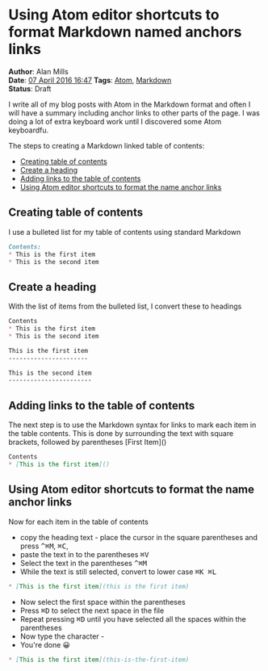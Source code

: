 Using Atom editor shortcuts to format Markdown named anchors links
==================================================================
**Author**: Alan Mills  
**Date**: [07 April 2016 16:47](/blog/history/2016-04.md)
**Tags**: [Atom](/blog/categories/atom.md), [Markdown](/blog/categories/markdown.md)  
**Status**: Draft

I write all of my blog posts with Atom in the Markdown format and often I will have a summary including anchor links to other parts of the page.  I was doing a lot of extra keyboard work until I discovered some Atom keyboardfu.

The steps to creating a Markdown linked table of contents:
* [Creating table of contents](creating-table-of-contents)
* [Create a heading](create-a-heading)
* [Adding links to the table of contents](adding-links-to-the-table-of-contents)
* [Using Atom editor shortcuts to format the name anchor links](using-atom-editor-shortcuts-to-format-the-name-anchor-links)

Creating table of contents
--------------------------
I use a bulleted list for my table of contents using standard Markdown
``` Markdown
Contents:
* This is the first item
* This is the second item
```

Create a heading
----------------
With the list of items from the bulleted list, I convert these to headings
```Markdown
Contents
* This is the first item
* This is the second item

This is the first item
----------------------

This is the second item
-----------------------

```

Adding links to the table of contents
-------------------------------------
The next step is to use the Markdown syntax for links to mark each item in the table contents.  This is done by surrounding the text with square brackets, followed by parentheses [First Item]\()  
```Markdown
Contents
* [This is the first item]()
```

Using Atom editor shortcuts to format the name anchor links
-----------------------------------------------------------
Now for each item in the table of contents
* copy the heading text - place the cursor in the square parentheses and press <kbd>^⌘M</kbd>, <kbd>⌘C</kbd>,
* paste the text in to the parentheses <kbd>⌘V</kbd>
* Select the text in the parentheses <kbd>^⌘M</kbd>
* While the text is still selected, convert to lower case <kbd>⌘K ⌘L</kbd>

```Markdown
* [This is the first item](this is the first item)
```

* Now select the first space within the parentheses
* Press <kbd>⌘D</kbd> to select the next space in the file
* Repeat pressing <kbd>⌘D</kbd> until you have selected all the spaces within the parentheses
* Now type the character -
* You're done 😀

```Markdown
* [This is the first item](this-is-the-first-item)
```

